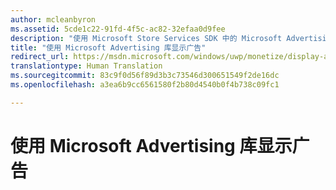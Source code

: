 ```yaml
---
author: mcleanbyron
ms.assetid: 5cde1c22-91fd-4f5c-ac82-32efaa0d9fee
description: "使用 Microsoft Store Services SDK 中的 Microsoft Advertising 库在 XAML 或 JavaScript/HTML 应用中显示横幅和视频间隙广告。"
title: "使用 Microsoft Advertising 库显示广告"
redirect_url: https://msdn.microsoft.com/windows/uwp/monetize/display-ads-in-your-app
translationtype: Human Translation
ms.sourcegitcommit: 83c9f0d56f89d3b3c73546d300651549f2de16dc
ms.openlocfilehash: a3ea6b9cc6561580f2b80d4540b0f4b738c09fc1

---
```


# 使用 Microsoft Advertising 库显示广告





 

 



<!--HONumber=Aug16_HO3-->


